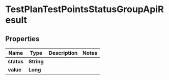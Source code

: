 

# TestPlanTestPointsStatusGroupApiResult


## Properties

| Name | Type | Description | Notes |
|------------ | ------------- | ------------- | -------------|
|**status** | **String** |  |  |
|**value** | **Long** |  |  |



